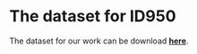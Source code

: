 # The dataset for ID950
The dataset for our work can be download **[here](https://drive.google.com/drive/folders/1V8QHdRIkUFbFu6651JM9AtVaoT121klG?usp=sharing)**.
